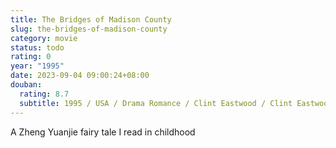 ```yaml
---
title: The Bridges of Madison County
slug: the-bridges-of-madison-county
category: movie
status: todo
rating: 0
year: "1995"
date: 2023-09-04 09:00:24+08:00
douban:
  rating: 8.7
  subtitle: 1995 / USA / Drama Romance / Clint Eastwood / Clint Eastwood Meryl Streep
---
```


A Zheng Yuanjie fairy tale I read in childhood
